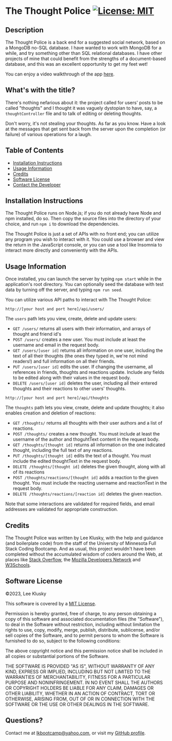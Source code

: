 # The Thought Police [![License: MIT](https://img.shields.io/badge/License-MIT-yellow.svg)](https://opensource.org/licenses/MIT)

## Description

The Thought Police is a back end for a suggested social network, based on a MongoDB no-SQL database. I have wanted to work with MongoDB for a while, and try something other than SQL relational databases. I have other projects of mine that could benefit from the strengths of a document-based database, and this was an excellent opportunity to get my feet wet!

You can enjoy a video walkthrough of the app [here](https://drive.google.com/file/d/1Rxis32dgCbcHCv5LJJwwInQMc-y_E9On/view?usp=sharing).

## What's with the title?

There's nothing nefarious about it: the project called for users' posts to be called "thoughts" and I thought it was vaguely dystopian to have, say, a `thoughtController` file and to talk of editing or deleting thoughts.

Don't worry, it's not stealing your thoughts. As far as you know. Have a look at the messages that get sent back from the server upon the completion (or failure) of various operations for a laugh.

## Table of Contents

- [Installation Instructions](#installation-instructions)
- [Usage Information](#usage-information)
- [Credits](#credits)
- [Software License](#software-license)
- [Contact the Developer](#contact-the-developer)

## Installation Instructions

The Thought Police runs on Node.js; if you do not already have Node and npm installed, do so. Then copy the source files into the directory of your choice, and run `npm i` to download the dependencies.

The Thought Police is just a set of APIs with no front end; you can utilize any program you wish to interact with it. You could use a browser and view the return in the JavaScript console, or you can use a tool like Insomnia to interact more directly and conveniently with the APIs.

## Usage Information

Once installed, you can launch the server by typing `npm start` while in the application's root directory. You can optionally seed the database with test data by turning off the server, and typing `npm run seed`.

You can utilize various API paths to interact with The Thought Police:

```
http://[your host and port here]/api/users/
```

The `users` path lets you view, create, delete and update users:

- `GET /users/` returns all users with their information, and arrays of thought and friend id's
- `POST /users/` creates a new user. You must include at least the username and email in the request body.
- `GET /users/[user id]` returns all information on one user, including the text of all their thoughts (the ones they typed in, we're not mind readers!) and full information on all their friends.
- `PUT /users/[user id]` edits the user. If changing the username, all references in friends, thoughts and reactions update. Include any fields to be edited along with their values in the request body.
- `DELETE /users/[user id]` deletes the user, including all their entered thoughts and their reactions to other users' thoughts.

```
http://[your host and port here]/api/thoughts
```

The `thoughts` path lets you view, create, delete and update thoughts; it also enables creation and deletion of reactions:

- `GET /thoughts/` returns all thoughts with their user authors and a list of reactions.
- `POST /thoughts/` creates a new thought. You must include at least the username of the author and thoguhtText content in the request body.
- `GET /thoughts/[thought id]` returns all information on the one indicated thought, including the full text of any reactions.
- `PUT /thoughts/[thought id]` edits the text of a thought. You must include the edited thoughtText in the request body.
- `DELETE /thoughts/[thought id]` deletes the given thought, along with all of its reactions
- `POST /thoughts/reactions/[thought id]` adds a reaction to the given thought. You must include the reacting username and reactionText in the request body.
- `DELETE /thoughts/reactions/[reaction id]` deletes the given reaction.

Note that some interactions are validated for required fields, and email addresses are validated for appropriate construction.

## Credits

The Thought Police was written by Lee Klusky, with the help and guidance (and boilerplate code) from the staff of the University of Minnesota Full Stack Coding Bootcamp. And as usual, this project wouldn't have been completed without the accumulated wisdom of coders around the Web, at places like [Stack Overflow](https://www.stackoverflow.com), the [Mozilla Developers Network](https://developers.mozilla.org) and [W3Schools](https://w3schools.com).

## Software License

©2023, Lee Klusky

This software is covered by a [MIT License](https://opensource.org/licenses/MIT).

Permission is hereby granted, free of charge, to any person obtaining a copy of this software and associated documentation files (the "Software"), to deal in the Software without restriction, including without limitation the rights to use, copy, modify, merge, publish, distribute, sublicense, and/or sell copies of the Software, and to permit persons to whom the Software is furnished to do so, subject to the following conditions:

The above copyright notice and this permission notice shall be included in all copies or substantial portions of the Software.

THE SOFTWARE IS PROVIDED "AS IS", WITHOUT WARRANTY OF ANY KIND, EXPRESS OR IMPLIED, INCLUDING BUT NOT LIMITED TO THE WARRANTIES OF MERCHANTABILITY, FITNESS FOR A PARTICULAR PURPOSE AND NONINFRINGEMENT. IN NO EVENT SHALL THE AUTHORS OR COPYRIGHT HOLDERS BE LIABLE FOR ANY CLAIM, DAMAGES OR OTHER LIABILITY, WHETHER IN AN ACTION OF CONTRACT, TORT OR OTHERWISE, ARISING FROM, OUT OF OR IN CONNECTION WITH THE SOFTWARE OR THE USE OR OTHER DEALINGS IN THE SOFTWARE.

## Questions?

Contact me at <a href="mailto:lkbootcamp@yahoo.com">lkbootcamp@yahoo.com</a>, or visit my [GitHub profile](https://www.github.com/lkalliance).
